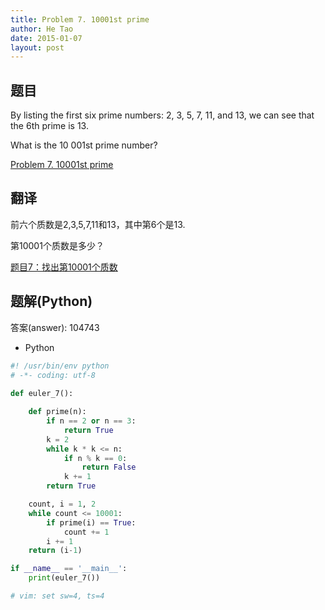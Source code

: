 ```yaml
---
title: Problem 7. 10001st prime
author: He Tao
date: 2015-01-07
layout: post
---
```


## 题目
By listing the first six prime numbers: 2, 3, 5, 7, 11, and 13, we can see that the 6th prime is 13.

What is the 10 001st prime number?

[Problem 7. 10001st prime](https://projecteuler.net/problem=7 "Problem 7")
<!--more-->
## 翻译
前六个质数是2,3,5,7,11和13，其中第6个是13.

第10001个质数是多少？

[题目7：找出第10001个质数](http://pe.spiritzhang.com/index.php/2011-05-11-09-44-54/8-710001 "题目7")

## 题解(Python)

答案(answer): 104743

+ Python

```python
#! /usr/bin/env python
# -*- coding: utf-8
    
def euler_7():

    def prime(n):
        if n == 2 or n == 3:
            return True
        k = 2
        while k * k <= n:
            if n % k == 0:
                return False
            k += 1
        return True

    count, i = 1, 2
    while count <= 10001:
        if prime(i) == True:
            count += 1
        i += 1
    return (i-1)

if __name__ == '__main__':
    print(euler_7())

# vim: set sw=4, ts=4
```
